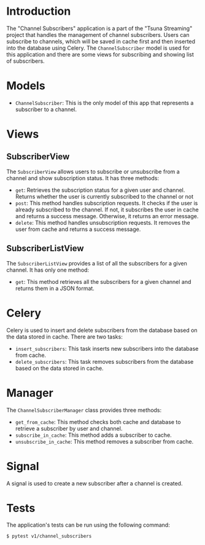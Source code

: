# Introduction

The "Channel Subscribers" application is a part of the "Tsuna Streaming" project that handles the management of channel subscribers. Users can subscribe to channels, which will be saved in cache first and then inserted into the database using Celery. The `ChannelSubscriber` model is used for this application and there are some views for subscribing and showing list of subscribers.

# Models

- `ChannelSubscriber`: This is the only model of this app that represents a subscriber to a channel.

# Views

## SubscriberView

The `SubscriberView` allows users to subscribe or unsubscribe from a channel and show subscription status. It has three methods:

- `get`: Retrieves the subscription status for a given user and channel. Returns whether the user is currently subscribed to the channel or not
- `post`: This method handles subscription requests. It checks if the user is already subscribed to the channel. If not, it subscribes the user in cache and returns a success message. Otherwise, it returns an error message.
- `delete`: This method handles unsubscription requests. It removes the user from cache and returns a success message.

## SubscriberListView

The `SubscriberListView` provides a list of all the subscribers for a given channel. It has only one method:

- `get`: This method retrieves all the subscribers for a given channel and returns them in a JSON format.

# Celery

Celery is used to insert and delete subscribers from the database based on the data stored in cache. There are two tasks:

- `insert_subscribers`: This task inserts new subscribers into the database from cache.
- `delete_subscribers`: This task removes subscribers from the database based on the data stored in cache.

# Manager

The `ChannelSubscriberManager` class provides three methods:

- `get_from_cache`: This method checks both cache and database to retrieve a subscriber by user and channel.
- `subscribe_in_cache`: This method adds a subscriber to cache.
- `unsubscribe_in_cache`: This method removes a subscriber from cache.

# Signal

A signal is used to create a new subscriber after a channel is created.

# Tests
The application's tests can be run using the following command: 


```
$ pytest v1/channel_subscribers
```
